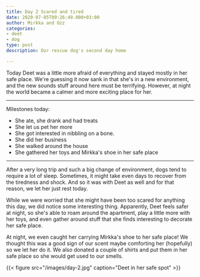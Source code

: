```yaml
---
title: Day 2 Scared and tired
date: 2020-07-05T09:26:49.000+03:00
author: Mirkka and Ozz
categories:
- deet
- dog
type: post
description: Our rescue dog's second day home

---
```

Today Deet was a little more afraid of everything and stayed mostly in her safe place. We're guessing it now sank in that she's in a new environment, and the new sounds stuff around here must be terrifying. However, at night the world became a calmer and more exciting place for her.

***

Milestones today:

* She ate, she drank and had treats
* She let us pet her more
* She got interested in nibbling on a bone.
* She did her business
* She walked around the house
* She gathered her toys and Mirkka's shoe in her safe place

***

After a very long trip and such a big change of environment, dogs tend to require a lot of sleep. Sometimes, it might take even days to recover from the tiredness and shock. And so it was with Deet as well and for that reason, we let her just rest today. 

While we were worried that she might have been too scared for anything this day, we did notice some interesting thing. Apparently, Deet feels safer at night, so she's able to roam around the apartment, play a little more with her toys, and even gather around stuff that she finds interesting to decorate her safe place.

At night, we even caught her carrying Mirkka's shoe to her safe place! We thought this was a good sign of our scent maybe comforting her (hopefully) so we let her do it. We also donated a couple of shirts and put them in her safe place so she would get used to our smells.

{{< figure src="/images/day-2.jpg" caption="Deet in her safe spot" >}}